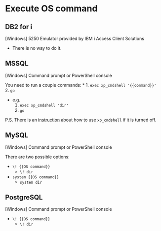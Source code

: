 # Execute OS command

## DB2 for i

\[Windows\] 5250 Emulator provided by IBM i Access Client Solutions

* There is no way to do it.



## MSSQL

\[Windows\] Command prompt or PowerShell console

You need to run a couple commands:
* 
    1. `exec xp_cmdshell '{{command}}'`
    2. `go`
* e.g.
    1. `exec xp_cmdshell 'dir'`
    2. `go`

P.S. There is an [instruction](https://docs.microsoft.com/en-us/sql/database-engine/configure-windows/xp-cmdshell-server-configuration-option?view=sql-server-ver15) about how to use `xp_cmdshell` if it is turned off.



## MySQL

\[Windows\] Command prompt or PowerShell console

There are two possible options:
* `\! {{OS command}}`
    * `\! dir`
* `system {{OS command}}`
    * `system dir`



## PostgreSQL

\[Windows\] Command prompt or PowerShell console

* `\! {{OS command}}`
    * `\! dir`

